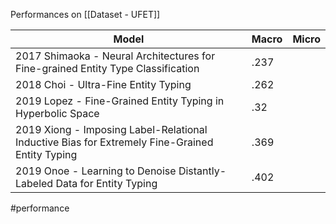 Performances on [[Dataset - UFET]]

| Model                                                                                          | Macro | Micro |
| ---------------------------------------------------------------------------------------------- | ----- | ----- |
| 2017 Shimaoka - Neural Architectures for Fine-grained Entity Type Classification               | .237  |       |
| 2018 Choi - Ultra-Fine Entity Typing                                                           | .262  |       |
| 2019 Lopez - Fine-Grained Entity Typing in Hyperbolic Space                                    | .32   |       |
| 2019 Xiong - Imposing Label-Relational Inductive Bias for Extremely Fine-Grained Entity Typing | .369  |       |
| 2019 Onoe - Learning to Denoise Distantly-Labeled Data for Entity Typing                       | .402  |       |

#performance 